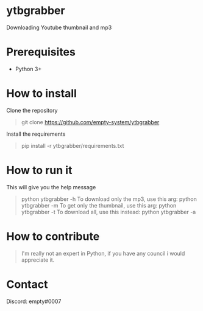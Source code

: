 # ytbgrabber
Downloading Youtube thumbnail and mp3

# Prerequisites
* Python 3+

# How to install
Clone the repository
> git clone https://github.com/empty-system/ytbgrabber

Install the requirements
> pip install -r ytbgrabber/requirements.txt

# How to run it
This will give you the help message
> python ytbgrabber -h
To download only the mp3, use this arg:
> python ytbgrabber -m <url>
To get only the thumbnail, use this arg:
> python ytbgrabber -t <url>
To download all, use this instead:
> python ytbgrabber -a <url>

# How to contribute
> I'm really not an expert in Python, if you have any council i would appreciate it.

# Contact
Discord: empty#0007
